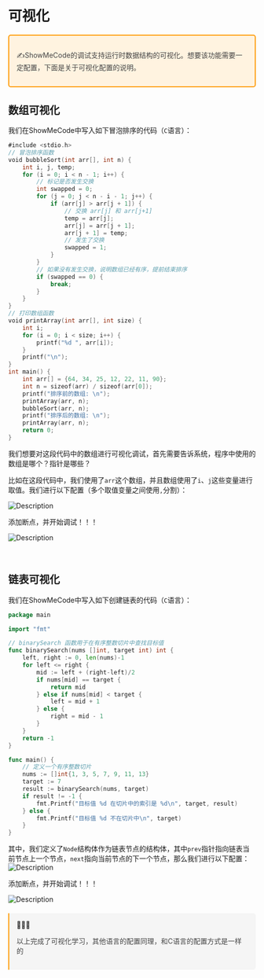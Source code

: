 # 可视化

<div style="border: 2px solid #FF9800; border-radius: 5px; background-color: #FFF3E0; padding: 15px; margin-top: 20px;">   <i style="color: #FF9800; font-size: 24px; margin-bottom: 10px;" class="fas fa-exclamation-circle"></i><p style="color: #444;">&#9997;ShowMeCode的调试支持运行时数据结构的可视化。想要该功能需要一定配置，下面是关于可视化配置的说明。</p> </div>

## 数组可视化

我们在ShowMeCode中写入如下冒泡排序的代码（`C`语言）：

```go
#include <stdio.h>
// 冒泡排序函数
void bubbleSort(int arr[], int n) {
    int i, j, temp;
    for (i = 0; i < n - 1; i++) {
        // 标记是否发生交换
        int swapped = 0;
        for (j = 0; j < n - i - 1; j++) {
            if (arr[j] > arr[j + 1]) {
                // 交换 arr[j] 和 arr[j+1]
                temp = arr[j];
                arr[j] = arr[j + 1];
                arr[j + 1] = temp;
                // 发生了交换
                swapped = 1;
            }
        }
        // 如果没有发生交换，说明数组已经有序，提前结束排序
        if (swapped == 0) {
            break;
        }
    }
}
// 打印数组函数
void printArray(int arr[], int size) {
    int i;
    for (i = 0; i < size; i++) {
        printf("%d ", arr[i]);
    }
    printf("\n");
}
int main() {
    int arr[] = {64, 34, 25, 12, 22, 11, 90};
    int n = sizeof(arr) / sizeof(arr[0]);
    printf("排序前的数组: \n");
    printArray(arr, n);
    bubbleSort(arr, n);
    printf("排序后的数组: \n");
    printArray(arr, n);
    return 0;
}    
```

我们想要对这段代码中的数组进行可视化调试，首先需要告诉系统，程序中使用的数组是哪个？指针是哪些？

比如在这段代码中，我们使用了`arr`这个数组，并且数组使用了`i`、`j`这些变量进行取值。我们进行以下配置（多个取值变量之间使用`,`分割）：

![Description](https://fan-code-image-1308043430.cos.ap-guangzhou.myqcloud.com/problem/file/9c7df3fd-113b-11f0-8df6-00155d03b0f2.image.png)


添加断点，并开始调试！！！


![Description](https://fan-code-image-1308043430.cos.ap-guangzhou.myqcloud.com/problem/file/daad60ba-113b-11f0-8df6-00155d03b0f2.image.png)

&nbsp;

## 链表可视化

我们在ShowMeCode中写入如下创建链表的代码（`C`语言）：

```go
package main

import "fmt"

// binarySearch 函数用于在有序整数切片中查找目标值
func binarySearch(nums []int, target int) int {
    left, right := 0, len(nums)-1
    for left <= right {
        mid := left + (right-left)/2
        if nums[mid] == target {
            return mid
        } else if nums[mid] < target {
            left = mid + 1
        } else {
            right = mid - 1
        }
    }
    return -1
}

func main() {
    // 定义一个有序整数切片
    nums := []int{1, 3, 5, 7, 9, 11, 13}
    target := 7
    result := binarySearch(nums, target)
    if result != -1 {
        fmt.Printf("目标值 %d 在切片中的索引是 %d\n", target, result)
    } else {
        fmt.Printf("目标值 %d 不在切片中\n", target)
    }
}
```

其中，我们定义了`Node`结构体作为链表节点的结构体，其中`prev`指针指向链表当前节点上一个节点，`next`指向当前节点的下一个节点，那么我们进行以下配置：
![Description](https://fan-code-image-1308043430.cos.ap-guangzhou.myqcloud.com/problem/file/a6bf7ebf-116f-11f0-8df6-00155d03b0f2.image.png)

添加断点，并开始调试！！！

![Description](https://fan-code-image-1308043430.cos.ap-guangzhou.myqcloud.com/problem/file/c6d7bb8f-116f-11f0-8df6-00155d03b0f2.image.png)

<div style="border-left: 2px solid #FF9800; border-radius: 0 5px 5px 0; background-color: #F5F5F5; padding: 15px; margin-top: 20px;">   <i style="color: #FF9800; font-size: 24px; margin-bottom: 10px;" class="fas fa-exclamation-circle"></i>&#128075;&#128075;&#128075;<p style="color: #444;">以上完成了可视化学习，其他语言的配置同理，和C语言的配置方式是一样的</p> </div>
